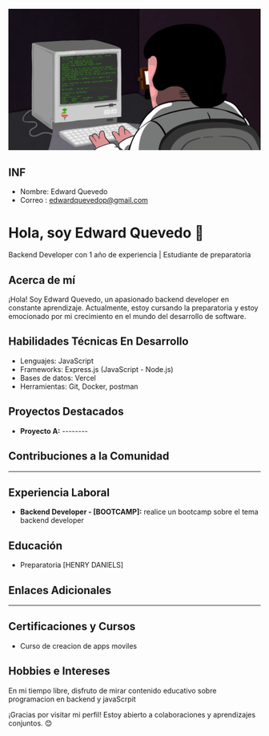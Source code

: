 
![animation](https://raw.githubusercontent.com/EdwardQuevedoP/EdwardQuevedoP/main/junior.gif)


## INF
- Nombre: Edward Quevedo
- Correo : edwardquevedop@gmail.com

# Hola, soy Edward Quevedo 👋

Backend Developer con 1 año de experiencia | Estudiante de preparatoria

## Acerca de mí
¡Hola! Soy Edward Quevedo, un apasionado backend developer en constante aprendizaje. Actualmente, estoy cursando la preparatoria y estoy emocionado por mi crecimiento en el mundo del desarrollo de software.

## Habilidades Técnicas En Desarrollo
- Lenguajes:  JavaScript
- Frameworks: Express.js (JavaScript - Node.js)
- Bases de datos: Vercel 
- Herramientas: Git, Docker, postman 

## Proyectos Destacados
- **Proyecto A:** --------

## Contribuciones a la Comunidad
----------------------------
## Experiencia Laboral
- **Backend Developer - [BOOTCAMP]:** realice un bootcamp sobre el tema backend developer

## Educación
- Preparatoria [HENRY DANIELS] 

## Enlaces Adicionales
-------------------
## Certificaciones y Cursos

- Curso de creacion de apps moviles 

## Hobbies e Intereses
En mi tiempo libre, disfruto de mirar contenido educativo sobre programacion en backend y javaScrpit

¡Gracias por visitar mi perfil! Estoy abierto a colaboraciones y aprendizajes conjuntos. 😊




